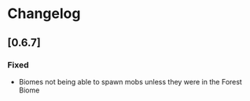 # Changelog

## [0.6.7]

### Fixed

- Biomes not being able to spawn mobs unless they were in the Forest Biome

